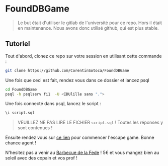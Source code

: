 # FoundDBGame

> Le but était d'utiliser le gitlab de l'université pour ce repo. Hors il était en maintenance. Nous avons donc utilisé github, qui est plus stable.

## Tutoriel

Tout d'abord, clonez ce repo sur votre session en utilisant cette commande : 

```bash
git clone https://github.com/CorentinSotoca/FoundDBGame
```

Une fois que ceci est fait, rendez vous dans ce dossier et lancez psql

```bash
cd FoundDBGame
psql -h psqlserv fi1  -U <IDUlille sans ".">
```

Une fois connecté dans psql, lancez le script :

```bash
\i script.sql
```

> VEUILLEZ NE PAS LIRE LE FICHIER `script.sql` ! Toutes les réponses y sont contenues !

Ensuite rendez vous sur [ce lien](https://view.genial.ly/62738c77cdca870011d78f48/interactive-content-found-db-game) pour commencer l'escape game. Bonne chance agent !

N'hesitez pas a venir au [Barbecue de la Fede](https://billetterie.pumpkin-app.com/barbeuc-de-fin-dannee-des-asso) ! 5€ et vous mangez bien au soleil avec des copain et vos prof !